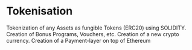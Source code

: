 # Tokenisation
Tokenization of any Assets as fungible Tokens (ERC20) using SOLIDITY.
Creation of Bonus Programs, Vouchers, etc.
Creation of a new crypto currency.
Creation of a Payment-layer on top of Ethereum
